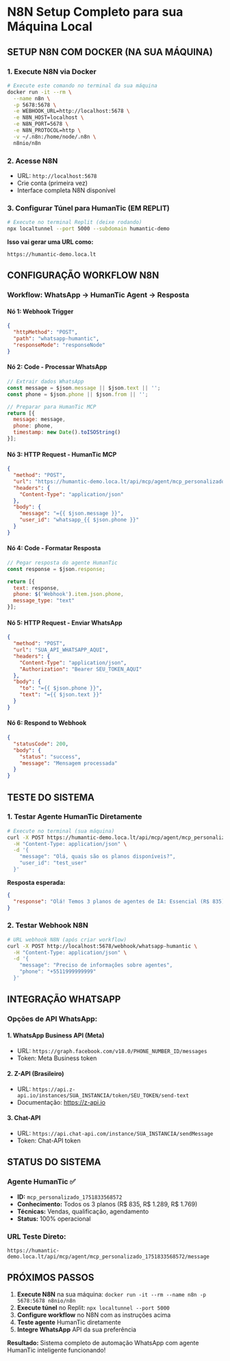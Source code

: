 # N8N Setup Completo para sua Máquina Local

## SETUP N8N COM DOCKER (NA SUA MÁQUINA)

### 1. Execute N8N via Docker
```bash
# Execute este comando no terminal da sua máquina
docker run -it --rm \
  --name n8n \
  -p 5678:5678 \
  -e WEBHOOK_URL=http://localhost:5678 \
  -e N8N_HOST=localhost \
  -e N8N_PORT=5678 \
  -e N8N_PROTOCOL=http \
  -v ~/.n8n:/home/node/.n8n \
  n8nio/n8n
```

### 2. Acesse N8N
- URL: `http://localhost:5678`
- Crie conta (primeira vez)
- Interface completa N8N disponível

### 3. Configurar Túnel para HumanTic (EM REPLIT)
```bash
# Execute no terminal Replit (deixe rodando)
npx localtunnel --port 5000 --subdomain humantic-demo
```

**Isso vai gerar uma URL como:**
```
https://humantic-demo.loca.lt
```

## CONFIGURAÇÃO WORKFLOW N8N

### Workflow: WhatsApp → HumanTic Agent → Resposta

#### Nó 1: Webhook Trigger
```json
{
  "httpMethod": "POST",
  "path": "whatsapp-humantic",
  "responseMode": "responseNode"
}
```

#### Nó 2: Code - Processar WhatsApp
```javascript
// Extrair dados WhatsApp
const message = $json.message || $json.text || '';
const phone = $json.phone || $json.from || '';

// Preparar para HumanTic MCP
return [{
  message: message,
  phone: phone,
  timestamp: new Date().toISOString()
}];
```

#### Nó 3: HTTP Request - HumanTic MCP
```json
{
  "method": "POST",
  "url": "https://humantic-demo.loca.lt/api/mcp/agent/mcp_personalizado_1751833568572/message",
  "headers": {
    "Content-Type": "application/json"
  },
  "body": {
    "message": "={{ $json.message }}",
    "user_id": "whatsapp_{{ $json.phone }}"
  }
}
```

#### Nó 4: Code - Formatar Resposta
```javascript
// Pegar resposta do agente HumanTic
const response = $json.response;

return [{
  text: response,
  phone: $('Webhook').item.json.phone,
  message_type: "text"
}];
```

#### Nó 5: HTTP Request - Enviar WhatsApp
```json
{
  "method": "POST",
  "url": "SUA_API_WHATSAPP_AQUI",
  "headers": {
    "Content-Type": "application/json",
    "Authorization": "Bearer SEU_TOKEN_AQUI"
  },
  "body": {
    "to": "={{ $json.phone }}",
    "text": "={{ $json.text }}"
  }
}
```

#### Nó 6: Respond to Webhook
```json
{
  "statusCode": 200,
  "body": {
    "status": "success",
    "message": "Mensagem processada"
  }
}
```

## TESTE DO SISTEMA

### 1. Testar Agente HumanTic Diretamente
```bash
# Execute no terminal (sua máquina)
curl -X POST https://humantic-demo.loca.lt/api/mcp/agent/mcp_personalizado_1751833568572/message \
  -H "Content-Type: application/json" \
  -d '{
    "message": "Olá, quais são os planos disponíveis?",
    "user_id": "test_user"
  }'
```

**Resposta esperada:**
```json
{
  "response": "Olá! Temos 3 planos de agentes de IA: Essencial (R$ 835), Agenda (R$ 1.289) e Conversão (R$ 1.769). Cada plano..."
}
```

### 2. Testar Webhook N8N
```bash
# URL webhook N8N (após criar workflow)
curl -X POST http://localhost:5678/webhook/whatsapp-humantic \
  -H "Content-Type: application/json" \
  -d '{
    "message": "Preciso de informações sobre agentes",
    "phone": "+5511999999999"
  }'
```

## INTEGRAÇÃO WHATSAPP

### Opções de API WhatsApp:

#### 1. WhatsApp Business API (Meta)
- URL: `https://graph.facebook.com/v18.0/PHONE_NUMBER_ID/messages`
- Token: Meta Business token

#### 2. Z-API (Brasileiro)
- URL: `https://api.z-api.io/instances/SUA_INSTANCIA/token/SEU_TOKEN/send-text`
- Documentação: https://z-api.io

#### 3. Chat-API
- URL: `https://api.chat-api.com/instance/SUA_INSTANCIA/sendMessage`
- Token: Chat-API token

## STATUS DO SISTEMA

### Agente HumanTic ✅
- **ID:** `mcp_personalizado_1751833568572`
- **Conhecimento:** Todos os 3 planos (R$ 835, R$ 1.289, R$ 1.769)
- **Técnicas:** Vendas, qualificação, agendamento
- **Status:** 100% operacional

### URL Teste Direto:
```
https://humantic-demo.loca.lt/api/mcp/agent/mcp_personalizado_1751833568572/message
```

## PRÓXIMOS PASSOS

1. **Execute N8N** na sua máquina: `docker run -it --rm --name n8n -p 5678:5678 n8nio/n8n`
2. **Execute túnel** no Replit: `npx localtunnel --port 5000`
3. **Configure workflow** no N8N com as instruções acima
4. **Teste agente** HumanTic diretamente
5. **Integre WhatsApp** API da sua preferência

**Resultado:** Sistema completo de automação WhatsApp com agente HumanTic inteligente funcionando!